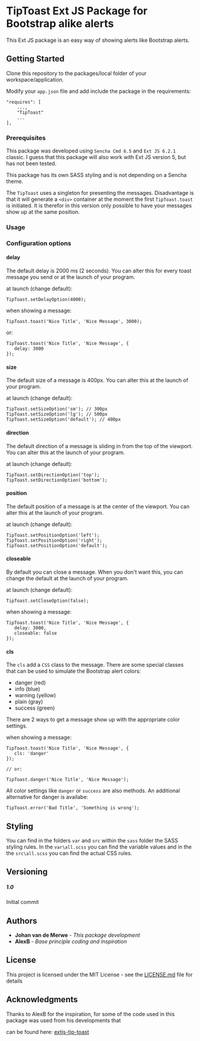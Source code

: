 # TipToast Ext JS Package for Bootstrap alike alerts

This Ext JS package is an easy way of showing alerts like Bootstrap alerts.

## Getting Started

Clone this repository to the packages/local folder of your workspace/application.

Modify your `app.json` file and add include the package in the requirements:

```
"requires": [
    ...,
    "TipToast"
    ...
],
```

### Prerequisites

This package was developed using `Sencha Cmd 6.5` and `Ext JS 6.2.1` classic. I guess that 
this package will also work with Ext JS version 5, but has not been tested.

This package has its own SASS styling and is not depending on a Sencha theme.

The `TipToast` uses a singleton for presenting the messages. Disadvantage is that it will
generate a `<div>` container at the moment the first `TipToast.toast` is initiated. It is therefor
in this version only possible to have your messages show up at the same position.

### Usage

### Configuration options

#### delay

The default delay is 2000 ms (2 seconds). You can alter this for every toast message
you send or at the launch of your program.

at launch (change default):
```
TipToast.setDelayOption(4000);
```

when showing a message:
```
TipToast.toast('Nice Title', 'Nice Message', 3000);
```
or:
```
TipToast.toast('Nice Title', 'Nice Message', {
   delay: 3000
});
```

#### size

The default size of a message is 400px. You can alter this at the launch of your program.

at launch (change default):
```
TipToast.setSizeOption('sm'); // 300px
TipToast.setSizeOption('lg'); // 500px
TipToast.setSizeOption('default'); // 400px
```

#### direction

The default direction of a message is sliding in from the top of the viewport. You can alter this at the launch of your program.

at launch (change default):
```
TipToast.setDirectionOption('top');
TipToast.setDirectionOption('bottom');
```

#### position

The default position of a message is at the center of the viewport. You can alter this at the launch of your program.

at launch (change default):
```
TipToast.setPositionOption('left');
TipToast.setPositionOption('right');
TipToast.setPositionOption('default');
```

#### closeable

By default you can close a message. When you don't want this, you can change the default at the launch of your program.

at launch (change default):
```
TipToast.setCloseOption(false);
```

when showing a message:
```
TipToast.toast('Nice Title', 'Nice Message', {
   delay: 3000,
   closeable: false
});
```

#### cls

The `cls` add a `CSS` class to the message. There are some special classes that can be used
to simulate the Bootstrap alert colors:

* danger (red)
* info (blue)
* warning (yellow)
* plain (gray)
* success (green)

There are 2 ways to get a message show up with the appropriate color settings.

when showing a message:
```
TipToast.toast('Nice Title', 'Nice Message', {
   cls: 'danger'
});

// or:

TipToast.danger('Nice Title', 'Nice Message');
```
All color settings like `danger` or `success` are also methods. An additional alternative for 
danger is availabe:

```
TipToast.error('Bad Title', 'Something is wrong');
```

## Styling

You can find in the folders `var` and `src` within the `sass` folder the SASS styling rules.
In the `var\all.scss` you can find the variable values and in the the `src\all.scss` you can find the
actual CSS rules.
        
## Versioning

##### 1.0
Initial commit 

## Authors

* **Johan van de Merwe** - *This package development*
* **AlexB** - *Base principle coding and inspiration*

## License

This project is licensed under the MIT License - see the [LICENSE.md](LICENSE.md) file for details

## Acknowledgments

Thanks to AlexB for the inspiration, for some of the code used in this package was used from his developments that

can be found here: [extjs-tip-toast](https://github.com/TKeePeR/extjs-tip-toast)
